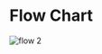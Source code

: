 # Flow Chart

![flow 2](https://user-images.githubusercontent.com/99243667/155831855-7a2c9842-72b4-4949-aa30-37145acb3c02.PNG)
